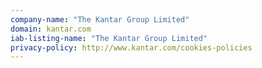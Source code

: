 ```yaml
---
company-name: "The Kantar Group Limited"
domain: kantar.com
iab-listing-name: "The Kantar Group Limited"
privacy-policy: http://www.kantar.com/cookies-policies
---
```

